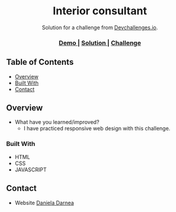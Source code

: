 <h1 align="center">Interior consultant</h1>

<div align="center">
   Solution for a challenge from  <a href="http://devchallenges.io" target="_blank">Devchallenges.io</a>.
</div>

<div align="center">
  <h3>
    <a href="https://mdanieladla.github.io/interior-consultant/">
      Demo
    </a>
    <span> | </span>
    <a href="https://github.com/mdanieladla/interior-consultant">
      Solution
    </a>
    <span> | </span>
    <a href="https://devchallenges.io/challenges/Jymh2b2FyebRTUljkNcb">
      Challenge
    </a>
  </h3>
</div>

## Table of Contents

- [Overview](#overview)
- [Built With](#built-with)
- [Contact](#contact)

## Overview

- What have you learned/improved?
  - I have practiced responsive web design with this challenge.

### Built With

- HTML
- CSS
- JAVASCRIPT

## Contact

- Website [Daniela Darnea](https://mdanieladla.github.io/portfolio/)

